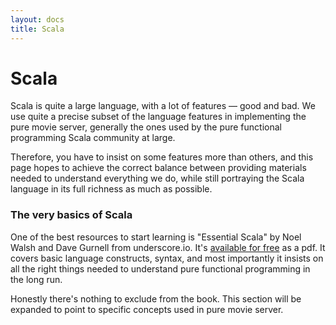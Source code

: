 ```yaml
---
layout: docs
title: Scala
---
```


# Scala

Scala is quite a large language, with a lot of features — good and bad. We use quite a precise subset of the language features in implementing the pure movie server, generally the ones used by the pure functional programming Scala community at large.

Therefore, you have to insist on some features more than others, and this page hopes to achieve the correct balance between providing materials needed to understand everything we do, while still portraying the Scala language in its full richness as much as possible.

### The very basics of Scala

One of the best resources to start learning is "Essential Scala" by Noel Walsh and Dave Gurnell from underscore.io. It's [available for free](https://underscore.io/training/courses/essential-scala/) as a pdf. It covers basic language constructs, syntax, and most importantly it insists on all the right things needed to understand pure functional programming in the long run.

Honestly there's nothing to exclude from the book. This section will be expanded to point to specific concepts used in pure movie server. 